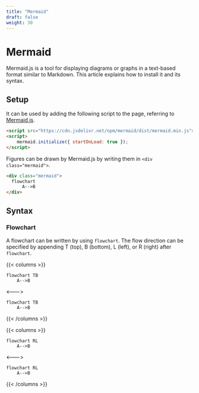 ```yaml
---
title: "Mermaid"
draft: false
weight: 30
---
```


# Mermaid

Mermaid.js is a tool for displaying diagrams or graphs in a text-based format similar to Markdown. This article explains how to install it and its syntax.

## Setup

It can be used by adding the following script to the page, referring to [Mermaid.js](https://mermaid-js.github.io/mermaid/).

```html
<script src="https://cdn.jsdelivr.net/npm/mermaid/dist/mermaid.min.js"></script>
<script>
    mermaid.initialize({ startOnLoad: true });
</script>
```

Figures can be drawn by Mermaid.js by writing them in `<div class="mermaid">`.

```html
<div class="mermaid">
  flowchart
      A-->B
</div>
```

## Syntax

### **Flowchart**

A flowchart can be written by using `flowchart`. The flow direction can be specified by appending T (top), B (bottom), L (left), or R (right) after `flowchart`.

{{< columns >}}

```mermaid
flowchart TB
    A-->B
```

<--->

```mermaid
flowchart TB
    A-->B
```

{{< /columns >}}

{{< columns >}}

```mermaid
flowchart RL
    A-->B
```

<--->

```mermaid
flowchart RL
    A-->B
```

{{< /columns >}}
